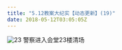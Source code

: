 ```yaml
---
title: "5.12教案大纪实【动态更新】(19)"
date: 2018-05-12T03:05:05Z
---
```


![23](https://user-images.githubusercontent.com/37917810/39952990-4ebb67fc-55d4-11e8-92a5-1a1a160c6307.jpg)
警察进入会堂23楼清场